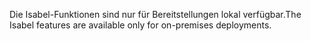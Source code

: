 <span data-ttu-id="e2b07-101">Die Isabel-Funktionen sind nur für Bereitstellungen lokal verfügbar.</span><span class="sxs-lookup"><span data-stu-id="e2b07-101">The Isabel features are available only for on-premises deployments.</span></span>